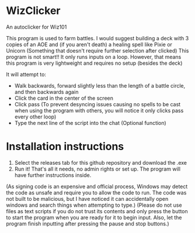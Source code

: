 # WizClicker
 An autoclicker for Wiz101

 This program is used to farm battles. I would suggest building a deck with 3 copies of an AOE and (if you aren't death) a healing spell like Pixie or Unicorn (Something that doesn't require further selection after clicked)
 This program is not smart!! It only runs inputs on a loop. However, that means this program is very lightweight and requires no setup (besides the deck)

 It will attempt to:
 *  Walk backwards, forward slightly less than the length of a battle circle, and then backwards again
 *  Click the card in the center of the screen
 *  Click pass (To prevent desyncing issues causing no spells to be cast when using the program with others, you will notice it only clicks pass every other loop)
 *  Type the next line of the script into the chat (Optional function)

# Installation instructions
 1. Select the releases tab for this github repository and download the .exe
 2. Run it!
 That's all it needs, no admin rights or set up. The program will have further instructions inside.

 (As signing code is an expensive and official process, Windows may detect the code as unsafe and require you to allow the code to run. The code was not built to be malicious, but I have noticed it can accidentally open windows and search things when attempting to type.)
 (Please do not use files as text scripts if you do not trust its contents and only press the button to start the program when you are ready for it to begin input. Also, let the program finish inputting after pressing the pause and stop buttons.)
